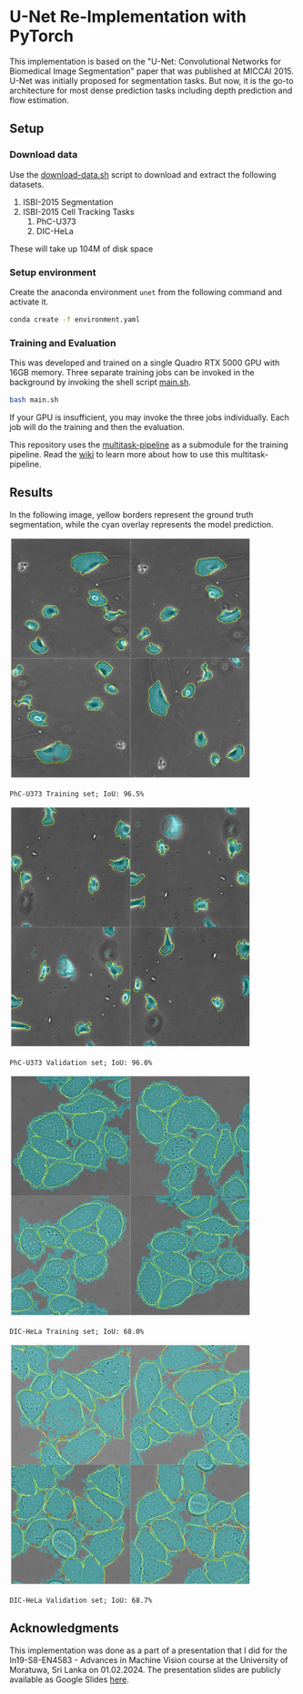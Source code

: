 # U-Net Re-Implementation with PyTorch

This implementation is based on the "U-Net: Convolutional Networks for Biomedical Image Segmentation" paper that was published at MICCAI 2015. U-Net was initially proposed for segmentation tasks. But now, it is the go-to architecture for most dense prediction tasks including depth prediction and flow estimation.

## Setup

### Download data

Use the [download-data.sh](./download-data.sh) script to download and extract the following datasets.

1. ISBI-2015 Segmentation
2. ISBI-2015 Cell Tracking Tasks
    1. PhC-U373
    2. DIC-HeLa

These will take up 104M of disk space

### Setup environment

Create the anaconda environment `unet` from the following command and activate it.

```bash
conda create -f environment.yaml
```

### Training and Evaluation

This was developed and trained on a single Quadro RTX 5000 GPU with 16GB memory. Three separate training jobs can be invoked in the background by invoking the shell script [main.sh](./main.sh).

```bash
bash main.sh
```

If your GPU is insufficient, you may invoke the three jobs individually. Each job will do the training and then the evaluation.

This repository uses the [multitask-pipeline](https://github.com/Avishka-Perera/multitask-pipeline) as a submodule for the training pipeline. Read the [wiki](https://github.com/Avishka-Perera/multitask-pipeline/wiki/1-Multitask-Pipeline) to learn more about how to use this multitask-pipeline.

## Results

In the following image, yellow borders represent the ground truth segmentation, while the cyan overlay represents the model prediction.

![PhC-U373 Training set](imgs/phc-train.png)

    PhC-U373 Training set; IoU: 96.5%

![PhC-U373 Validation set](imgs/phc-val.png)

    PhC-U373 Validation set; IoU: 96.0%

![DIC-HeLa Training set](imgs/dic-train.png)

    DIC-HeLa Training set; IoU: 68.0%

![DIC-HeLa Validation set](imgs/dic-val.png)

    DIC-HeLa Validation set; IoU: 68.7%

## Acknowledgments

This implementation was done as a part of a presentation that I did for the In19-S8-EN4583 - Advances in Machine Vision course at the University of Moratuwa, Sri Lanka on 01.02.2024. The presentation slides are publicly available as Google Slides [here](https://docs.google.com/presentation/d/1Mhxy69_MEJfIeDT7Iqn7tFfGMM76cSt3d5Ye8RaODEo/edit?usp=sharing).
